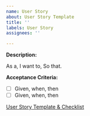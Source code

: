 ```yaml
---
name: User Story
about: User Story Template
title: ''
labels: User Story
assignees: ''

---
```


**Description:** 

As a, 
I want to, 
So that.

**Acceptance Criteria:** 
- [ ] Given, when, then 
- [ ] Given, when, then 

[User Story Template & Checklist](https://paladinarcher.sharepoint.com/:w:/g/EcZeUGukawJKqcYMs5evUksB-N6pj3Gy6pl7e14uNBz_zg?e=Uc7nAX)
